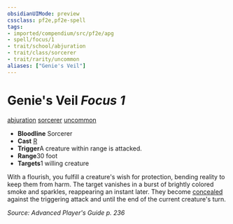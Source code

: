 ```yaml
---
obsidianUIMode: preview
cssclass: pf2e,pf2e-spell
tags:
- imported/compendium/src/pf2e/apg
- spell/focus/1
- trait/school/abjuration
- trait/class/sorcerer
- trait/rarity/uncommon
aliases: ["Genie's Veil"]
---
```

# Genie's Veil *Focus 1*   
[abjuration](abjuration.md)  [sorcerer](rules/traits/sorcerer.md)  [uncommon](uncommon.md)  

- **Bloodline** Sorcerer
- **Cast** [R](chapter-9-playing-the-game.md#Actions "Reaction") 
- **Trigger**A creature within range is attacked.
- **Range**30 foot
- **Targets**1 willing creature

With a flourish, you fulfill a creature's wish for protection, bending reality to keep them from harm. The target vanishes in a burst of brightly colored smoke and sparkles, reappearing an instant later. They become [concealed](conditions.md#Concealed) against the triggering attack and until the end of the current creature's turn.

*Source: Advanced Player's Guide p. 236*